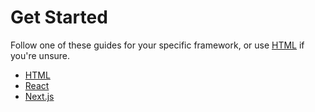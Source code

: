# Get Started

Follow one of these guides for your specific framework, or use
[HTML](html.md) if you're unsure.

- [HTML](html.md)
- [React](react.md)
- [Next.js](next.md)
